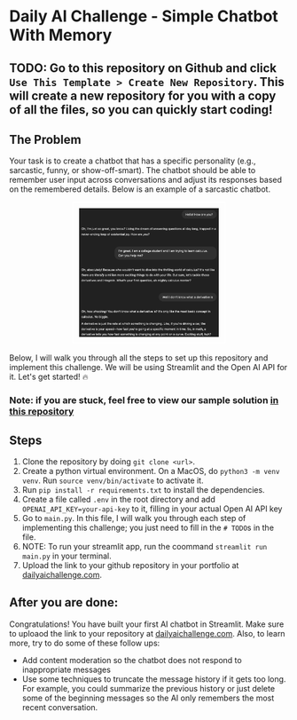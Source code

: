 # Daily AI Challenge - Simple Chatbot With Memory

## TODO: Go to this repository on Github and click `Use This Template > Create New Repository`. This will create a new repository for you with a copy of all the files, so you can quickly start coding!

## The Problem
Your task is to create a chatbot that has a specific personality (e.g., sarcastic, funny, or show-off-smart). The chatbot should be able to remember user input across conversations and adjust its responses based on the remembered details. Below is an example of a sarcastic chatbot.
<p align="center">
    <img src="image.png" alt="chatbot-example" style="border: 2px solid white; padding: 10px; width: 50%;">
    </p>

Below, I will walk you through all the steps to set up this repository and implement this challenge. We will be using Streamlit and the Open AI API for it. Let's get started! 🔥

### Note: if you are stuck, feel free to view our sample solution [in this repository](https://colab.research.google.com/drive/1rPbsWCEhRkBzHOK7wDLXTMUz5KRQix4S?usp=sharing)

## Steps
1. Clone the repository by doing `git clone <url>`. 
1. Create a python virtual environment. On a MacOS, do `python3 -m venv venv`. Run `source venv/bin/activate` to activate it.
1. Run `pip install -r requirements.txt` to install the dependencies.
1. Create a file called `.env` in the root directory and add `OPENAI_API_KEY=your-api-key` to it, filling in your actual Open AI API key
1. Go to `main.py`. In this file, I will walk you through each step of implementing this challenge; you just need to fill in the `# TODO`s in the file.
1. NOTE: To run your streamlit app, run the coommand `streamlit run main.py` in your terminal.
1. Upload the link to your github repository in your portfolio at [dailyaichallenge.com](dailyaichallenge.com).

## After you are done:
Congratulations! You have built your first AI chatbot in Streamlit. Make sure to uploaod the link to your repository at [dailyaichallenge.com](dailyaichallenge.com). Also, to learn more, try to do some of these follow ups:
- Add content moderation so the chatbot does not respond to inappropriate messages
- Use some techniques to truncate the message history if it gets too long. For example, you could summarize the previous history or just delete some of the beginning messages so the AI only remembers the most recent conversation. 
